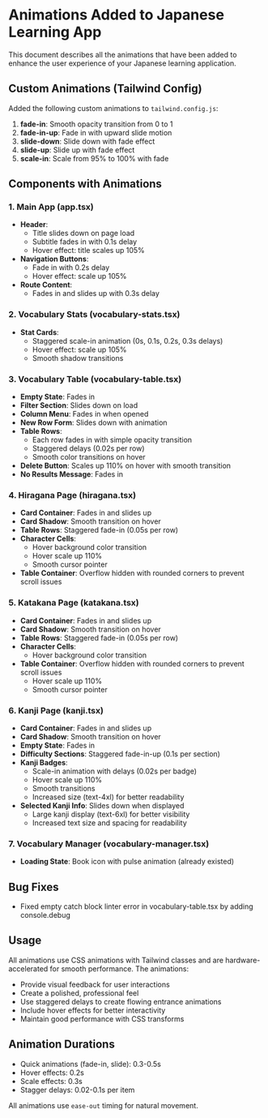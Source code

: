 # Animations Added to Japanese Learning App

This document describes all the animations that have been added to enhance the user experience of your Japanese learning application.

## Custom Animations (Tailwind Config)

Added the following custom animations to `tailwind.config.js`:

1. **fade-in**: Smooth opacity transition from 0 to 1
2. **fade-in-up**: Fade in with upward slide motion
3. **slide-down**: Slide down with fade effect
4. **slide-up**: Slide up with fade effect
5. **scale-in**: Scale from 95% to 100% with fade

## Components with Animations

### 1. Main App (app.tsx)

- **Header**:
  - Title slides down on page load
  - Subtitle fades in with 0.1s delay
  - Hover effect: title scales up 105%
- **Navigation Buttons**:
  - Fade in with 0.2s delay
  - Hover effect: scale up 105%
- **Route Content**:
  - Fades in and slides up with 0.3s delay

### 2. Vocabulary Stats (vocabulary-stats.tsx)

- **Stat Cards**:
  - Staggered scale-in animation (0s, 0.1s, 0.2s, 0.3s delays)
  - Hover effect: scale up 105%
  - Smooth shadow transitions

### 3. Vocabulary Table (vocabulary-table.tsx)

- **Empty State**: Fades in
- **Filter Section**: Slides down on load
- **Column Menu**: Fades in when opened
- **New Row Form**: Slides down with animation
- **Table Rows**:
  - Each row fades in with simple opacity transition
  - Staggered delays (0.02s per row)
  - Smooth color transitions on hover
- **Delete Button**: Scales up 110% on hover with smooth transition
- **No Results Message**: Fades in

### 4. Hiragana Page (hiragana.tsx)

- **Card Container**: Fades in and slides up
- **Card Shadow**: Smooth transition on hover
- **Table Rows**: Staggered fade-in (0.05s per row)
- **Character Cells**:
  - Hover background color transition
  - Hover scale up 110%
  - Smooth cursor pointer
- **Table Container**: Overflow hidden with rounded corners to prevent scroll issues

### 5. Katakana Page (katakana.tsx)

- **Card Container**: Fades in and slides up
- **Card Shadow**: Smooth transition on hover
- **Table Rows**: Staggered fade-in (0.05s per row)
- **Character Cells**:
  - Hover background color transition
- **Table Container**: Overflow hidden with rounded corners to prevent scroll issues
  - Hover scale up 110%
  - Smooth cursor pointer

### 6. Kanji Page (kanji.tsx)

- **Card Container**: Fades in and slides up
- **Card Shadow**: Smooth transition on hover
- **Empty State**: Fades in
- **Difficulty Sections**: Staggered fade-in-up (0.1s per section)
- **Kanji Badges**:
  - Scale-in animation with delays (0.02s per badge)
  - Hover scale up 110%
  - Smooth transitions
  - Increased size (text-4xl) for better readability
- **Selected Kanji Info**: Slides down when displayed
  - Large kanji display (text-6xl) for better visibility
  - Increased text size and spacing for readability

### 7. Vocabulary Manager (vocabulary-manager.tsx)

- **Loading State**: Book icon with pulse animation (already existed)

## Bug Fixes

- Fixed empty catch block linter error in vocabulary-table.tsx by adding console.debug

## Usage

All animations use CSS animations with Tailwind classes and are hardware-accelerated for smooth performance. The animations:

- Provide visual feedback for user interactions
- Create a polished, professional feel
- Use staggered delays to create flowing entrance animations
- Include hover effects for better interactivity
- Maintain good performance with CSS transforms

## Animation Durations

- Quick animations (fade-in, slide): 0.3-0.5s
- Hover effects: 0.2s
- Scale effects: 0.3s
- Stagger delays: 0.02-0.1s per item

All animations use `ease-out` timing for natural movement.
